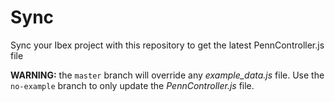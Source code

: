 # Sync
Sync your Ibex project with this repository to get the latest PennController.js file

**WARNING:** the `master` branch will override any *example_data.js* file. Use the `no-example` branch to only update the *PennController.js* file.